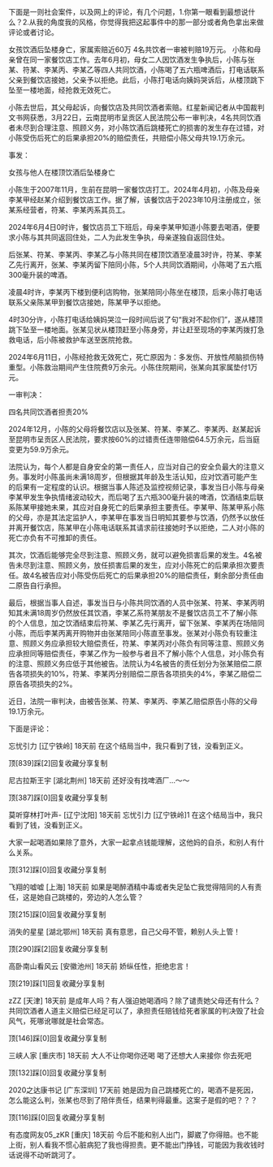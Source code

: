 下面是一则社会案件，以及网上的评论，有几个问题，1.你第一眼看到最想说什么？2.从我的角度我的风格，你觉得我把这起事件中的那一部分或者角色拿出来做评论或者讨论。

女孩饮酒后坠楼身亡，家属索赔近60万 4名共饮者一审被判赔19万元。
小陈和母亲曾在同一家餐饮店工作。去年6月初，母女二人因饮酒发生争执后，小陈与张某、符某、李某丙、李某乙等四人共同饮酒，小陈喝了五六瓶啤酒后，打电话联系父亲到餐饮店接她，父亲予以拒绝。此后，小陈打电话向姨妈哭诉后，从楼顶跳下坠至一楼地面，经抢救无效死亡。

小陈去世后，其父母起诉，向餐饮店及共同饮酒者索赔。红星新闻记者从中国裁判文书网获悉，3月22日，云南昆明市呈贡区人民法院公布一审判决，4名共同饮酒者未尽到合理注意、照顾义务，对小陈饮酒后跳楼死亡的损害的发生存在过错，对小陈受伤后死亡的后果承担20%的赔偿责任，共赔偿小陈父母共19.1万余元。

事发：

女孩与他人在楼顶饮酒后坠楼身亡

小陈生于2007年11月，生前在昆明一家餐饮店打工。2024年4月初，小陈及母亲李某甲经赵某介绍到餐饮店工作。据了解，该餐饮店于2023年10月注册成立，张某系经营者，符某、李某丙系其员工。

2024年6月4日0时许，餐饮店员工下班后，母亲李某甲知道小陈要去喝酒，便要求小陈与其共同返回住处，二人为此发生争执，母亲遂独自返回住处。

后张某、符某、李某丙、李某乙与小陈共同在楼顶饮酒至凌晨3时许，符某、李某乙先行离开，张某、李某丙留下陪同小陈，5个人共同饮酒期间，小陈喝了五六瓶300毫升装的啤酒。

凌晨4时许，李某丙下楼到便利店购物，张某陪同小陈坐在楼顶，后来小陈打电话联系父亲陈某甲到餐饮店接她，陈某甲予以拒绝。

4时30分许，小陈打电话给姨妈哭泣一段时间后说了句“我对不起你们”，遂从楼顶跳下坠至一楼地面。张某见状从楼顶赶至小陈身旁，并让赶至现场的李某丙拨打急救电话，后小陈被救护车送至医院抢救。

2024年6月11日，小陈经抢救无效死亡，死亡原因为：多发伤、开放性颅脑损伤特重型。小陈救治期间产生住院费9万余元。小陈住院期间，张某向其家属垫付1万元。

一审判决：

四名共同饮酒者担责20%

2024年12月，小陈的父母将餐饮店以及张某、符某、李某乙、李某丙、赵某起诉至昆明市呈贡区人民法院，要求按60%的过错责任连带赔偿64.5万余元，后当庭变更为59.9万余元。

法院认为，每个人都是自身安全的第一责任人，应当对自己的安全负最大的注意义务。事发时小陈虽尚未满18周岁，但根据其年龄及生活认知，应对饮酒可能产生的后果有一定程度的认识。根据当事人陈述及监控视频记录，事发当日小陈与母亲李某甲发生争执情绪波动较大，而后喝了五六瓶300毫升装的啤酒，饮酒结束后联系陈某甲接她未果，其应对自身死亡的后果承担主要责任。李某甲、陈某甲系小陈的父母，亦是其法定监护人，李某甲在事发当日明知其要参与饮酒，仍然予以放任并离开餐饮店，陈某甲在小陈电话联系其请求前往接她时予以拒绝，二人对小陈的死亡亦负有不可推卸的责任。

其次，饮酒后能够完全尽到注意、照顾义务，就可以避免损害后果的发生。4名被告未尽到注意、照顾义务，放任损害后果的发生，应对小陈死亡的后果承担次要责任。故4名被告应对小陈受伤后死亡的后果承担20%的赔偿责任，剩余部分责任由二原告自行承担。

最后，根据当事人自述，事发当日与小陈共同饮酒的人员中张某、符某、李某丙明知其未满18周岁仍然放任其饮酒，李某乙系符某朋友不是餐饮店员工不了解小陈的个人信息，加之饮酒结束后符某、李某乙先行离开，留下张某、李某丙在场陪同小陈，而后李某丙离开购物并由张某陪同小陈直至事发。张某对小陈负有较重注意、照顾义务应承担较大赔偿责任，符某、李某丙对小陈负有同等注意、照顾义务应承担同等赔偿责任，李某乙作为一般参与者且不了解小陈个人信息，对小陈负有的注意、照顾义务应低于其他被告。法院认为4名被告的责任划分为张某赔偿二原告各项损失的10%，符某、李某丙分别赔偿二原告各项损失的4%，李某乙赔偿二原告各项损失的2%。

近日，法院一审判决，由被告张某、符某、李某丙、李某乙赔偿原告小陈的父母19.1万余元。

下面是评论：


忘忧引力 [辽宁铁岭] 18天前
在这个结局当中，我只看到了钱，没看到正义。

顶[839]踩[2]回复收藏分享复制

尼古拉斯王宇 [湖北荆州] 18天前
还好没有找啤酒厂…～～

顶[387]踩[0]回复收藏分享复制

莫听穿林打叶声- [辽宁沈阳] 18天前
忘忧引力 [辽宁铁岭]1
在这个结局当中，我只看到了钱，没看到正义。

大家一起喝酒如果除了意外，大家一起拿点钱能理解，这他妈的自杀，和别人有什么关系。

顶[312]踩[0]回复收藏分享复制

飞翔的嘘嘘 [上海] 18天前
如果是喝醉酒精中毒或者失足坠亡我觉得陪同的人有责任，这是她自己跳楼的，旁边的人怎么管？

顶[215]踩[0]回复收藏分享复制

消失的星星 [湖北鄂州] 18天前
真有意思，自己父母不管，赖别人头上管！

顶[290]踩[2]回复收藏分享复制

高卧南山看风云 [安徽池州] 18天前
娇纵任性，拒绝忠言！

顶[219]踩[1]回复收藏分享复制

zZZ [天津] 18天前
是成年人吗？有人强迫她喝酒吗？除了谴责她父母还有什么？共同饮酒者人道主义赔偿已经足可以了，承担责任赔钱给死者家属的判决毁了社会风气，死哪讹哪就是社会常态。

顶[146]踩[0]回复收藏分享复制

三峡人家 [重庆市] 18天前
大人不让你喝你还喝 喝了还想大人来接你 你去死吧

顶[132]踩[0]回复收藏分享复制

2020之达康书记 [广东深圳] 17天前
她是因为自己跳楼死亡的，喝酒不是死因，怎么能这么判，张某也尽到了陪伴责任，结果判得最重。这案子是假的吧？？？

顶[116]踩[0]回复收藏分享复制

有态度网友05_zKR [重庆] 18天前
今后不能和别人出门，脚崴了你得赔。也不能上街，别人看我不惯心脏病犯了我也得担责。更不能出门挣钱，可能因为我收钱时话说得不动听跳河了。